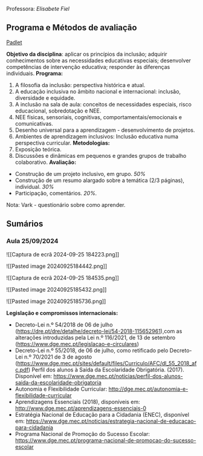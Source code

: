 Professora: *Elisabete Fiel*
## Programa e Métodos de avaliação

[Padlet](https://padlet.com/fiel_elisabete/inclus-o-6hxoyma2o7yl)

**Objetivo da disciplina**: aplicar os princípios da inclusão; adquirir conhecimentos sobre as necessidades educativas especiais; desenvolver competências de intervenção educativa; responder às diferenças individuais.
**Programa:**

1. A filosofia da inclusão: perspectiva histórica e atual.
2. A educação inclusiva no âmbito nacional e internacional: inclusão, diversidade e equidade.
3. A inclusão na sala de aula: conceitos de necessidades especiais, risco educacional, sobredotação e NEE.
4. NEE físicas, sensoriais, cognitivas, comportamentais/emocionais e comunicativas.
5. Desenho universal para a aprendizagem - desenvolvimento de projetos.
6. Ambientes de aprendizagem inclusivos: Inclusão educativa numa perspectiva curricular. 
**Metodologias:**
1. Exposição teórica.
2. Discussões e dinâmicas em pequenos e grandes grupos de trabalho colaborativo.
**Avaliação:**
- Construção de um projeto inclusivo, em grupo. *50%*
- Construção de um resumo alargado sobre a temática (2/3 páginas), individual. *30%*
- Participação, comentários. *20%.*

Nota: Vark - questionário sobre como aprender.

## Sumários
### Aula 25/09/2024

![[Captura de ecrã 2024-09-25 184223.png]]


![[Pasted image 20240925184442.png]]


![[Captura de ecrã 2024-09-25 184535.png]]

![[Pasted image 20240925185432.png]]

![[Pasted image 20240925185736.png]]

**Legislação e compromissos internacionais:**
- Decreto-Lei n.º 54/2018 de 06 de julho (https://dre.pt/dre/detalhe/decreto-lei/54-2018-115652961),com as alterações introduzidas pela Lei n.º 116/2021, de 13 de setembro (https://www.dge.mec.pt/legislacao-e-circulares)
- Decreto-Lei n.º 55/2018, de 06 de julho, como retificado pelo Decreto-Lei n.º 70/2021 de 3 de agosto (https://www.dge.mec.pt/sites/default/files/Curriculo/AFC/dl_55_2018_afc.pdf) Perfil dos alunos à Saída da Escolaridade Obrigatória. (2017). Disponível em: https://www.dge.mec.pt/noticias/perfil-dos-alunos-saida-da-escolaridade-obrigatoria
- Autonomia e Flexibilidade Curricular: http://dge.mec.pt/autonomia-e-flexibilidade-curricular 
- Aprendizagens Essenciais (2018), disponíveis em: http://www.dge.mec.pt/aprendizagens-essenciais-0
- Estratégia Nacional de Educação para a Cidadania (ENEC), disponível em: https://www.dge.mec.pt/noticias/estrategia-nacional-de-educacao-para-cidadania
- Programa Nacional de Promoção do Sucesso Escolar: https://www.dge.mec.pt/programa-nacional-de-promocao-do-sucesso-escolar

